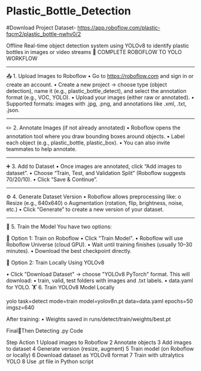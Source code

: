 # Plastic_Bottle_Detection

#Download Project Dataset- 
https://app.roboflow.com/plastic-fqcm2/plastic_bottle-nwhv0/2


Offline Real-time object detection system using YOLOv8 to identify plastic bottles in images or video streams
🔁 COMPLETE ROBOFLOW TO YOLO WORKFLOW
________________________________________
📤 1. Upload Images to Roboflow
•	Go to https://roboflow.com and sign in or create an account.
•	Create a new project → choose type (object detection), name it (e.g., plastic_bottle_detect), and select the annotation format (e.g., VOC, YOLO).
•	Upload your images (either raw or annotated).
•	Supported formats: images with .jpg, .png, and annotations like .xml, .txt, .json.
________________________________________
✏️ 2. Annotate Images (if not already annotated)
•	Roboflow opens the annotation tool where you draw bounding boxes around objects.
•	Label each object (e.g., plastic_bottle, plastic_box).
•	You can also invite teammates to help annotate.
________________________________________
➕ 3. Add to Dataset
•	Once images are annotated, click “Add images to dataset”.
•	Choose “Train, Test, and Validation Split” (Roboflow suggests 70/20/10).
•	Click “Save & Continue”.
________________________________________
⚙️ 4. Generate Dataset Version
•	Roboflow allows preprocessing like:
o	Resize (e.g., 640x640)
o	Augmentation (rotation, flip, brightness, noise, etc.)
•	Click “Generate” to create a new version of your dataset.
________________________________________
🧠 5. Train the Model
You have two options:

🔵 Option 1: Train on Roboflow
•	Click "Train Model".
•	Roboflow will use Roboflow Universe (cloud GPU).
•	Wait until training finishes (usually 10–30 minutes).
•	Download the best checkpoint directly.

🔶 Option 2: Train Locally Using YOLOv8

•	Click "Download Dataset" → choose "YOLOv8 PyTorch" format.
This will download:
•	train, valid, test folders with images and .txt labels.
•	data.yaml for YOLO.
🏋️ 6. Train YOLOv8 Model Locally

yolo task=detect mode=train model=yolov8n.pt data=data.yaml epochs=50 imgsz=640

After training:
•	Weights saved in runs/detect/train/weights/best.pt


FinalThen Detecting .py Code


Step	Action
1	Upload images to Roboflow
2	Annotate objects
3	Add images to dataset
4	Generate version (resize, augment)
5	Train model (on Roboflow or locally)
6	Download dataset as YOLOv8 format
7	Train with ultralytics YOLO
8	Use .pt file in Python script


